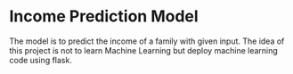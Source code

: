 # Income Prediction Model

The model is to predict the income of a family with given input. The idea of this project is not to learn Machine Learning but deploy machine learning code using flask.